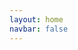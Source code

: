 ```yaml
---
layout: home
navbar: false
---
```


<script setup>
import Register from './components/register/register.vue';
</script>

<Register></Register>
